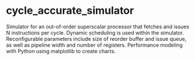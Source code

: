 # cycle_accurate_simulator
Simulator for an out-of-order superscalar processor that fetches and issues N instructions per cycle. Dynamic scheduling is used within the simulator. Reconfigurable parameters include size of reorder buffer and issue queue, as well as pipeline width and number of registers. Performance modeling with Python using matplotlib to create charts.
